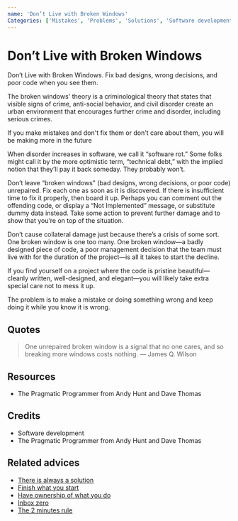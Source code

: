 ```yaml
---
name: 'Don’t Live with Broken Windows'
Categories: ['Mistakes', 'Problems', 'Solutions', 'Software development']
---
```

# Don’t Live with Broken Windows

Don’t Live with Broken Windows. Fix bad designs, wrong decisions, and poor code when you see them.
 
The broken windows' theory is a criminological theory that states that visible signs of crime, anti-social behavior, and civil disorder create an urban environment that encourages further crime and disorder, including serious crimes.
 
If you make mistakes and don't fix them or don't care about them, you will be making more in the future
 
When disorder increases in software, we call it “software rot.” Some folks might call it by the more optimistic term, “technical debt,” with the implied notion that they’ll pay it back someday. They probably won’t.
 
Don’t leave “broken windows" (bad designs, wrong decisions, or poor code) unrepaired. Fix each one as soon as it is discovered. If there is insufficient time to fix it properly, then board it up. Perhaps you can comment out the offending code, or display a “Not Implemented” message, or substitute dummy data instead. Take some action to prevent further damage and to show that you’re on top of the situation.
 
Don’t cause collateral damage just because there’s a crisis of some sort. One broken window is one too many. One broken window—a badly designed piece of code, a poor management decision that the team must live with for the duration of the project—is all it takes to start the decline.
 
If you find yourself on a project where the code is pristine beautiful—cleanly written, well-designed, and elegant—you will likely take extra special care not to mess it up.
 
The problem is to make a mistake or doing something wrong and keep doing it while you know it is wrong.


## Quotes

> One unrepaired broken window is a signal that no one cares, and so breaking more windows costs nothing. ― James Q. Wilson

## Resources

- The Pragmatic Programmer from Andy Hunt and Dave Thomas

## Credits

- Software development
- The Pragmatic Programmer from Andy Hunt and Dave Thomas

## Related advices

- [There is always a solution](../There%20is%20always%20a%20solution/index.md)
- [Finish what you start](../Finish%20what%20you%20start/index.md)
- [Have ownership of what you do](../Have%20ownership%20of%20what%20you%20do/index.md)
- [Inbox zero](../Inbox%20zero/index.md)
- [The 2 minutes rule](../The%202%20minutes%20rule/index.md)